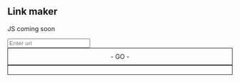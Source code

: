 ## Link maker

JS coming soon

<input id="url" placeholder="Enter url" />
<a id="link" style="display: block; padding: 10; border: 1px solid; text-align: center;"> - GO - </a>
<a id="permalink" style="display: block; padding: 10; border: 1px solid; text-align: center;" href=""></a>
<script type="text/javascript">
var params = (new URL(location)).searchParams;
var input = document.getElementById('url')
var link = document.getElementById('link')
var permaLink = document.getElementById('permalink')
link.href = params.get('default')
input.value = params.get('default')
var setPermalinkValue = () => {
  var val = window.location.origin + window.location.pathname + '?default=' + encodeURIComponent(input.value);
  permalink.href = val;
  permalink.innerHTML = val;
}
input.onchange = () => {
  link.href = input.value
  setPermalinkValue()
}
</script>
